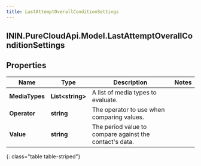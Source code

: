 ```yaml
---
title: LastAttemptOverallConditionSettings
---
```

## ININ.PureCloudApi.Model.LastAttemptOverallConditionSettings

## Properties

|Name | Type | Description | Notes|
|------------ | ------------- | ------------- | -------------|
| **MediaTypes** | **List&lt;string&gt;** | A list of media types to evaluate. | |
| **Operator** | **string** | The operator to use when comparing values. | |
| **Value** | **string** | The period value to compare against the contact&#39;s data. | |
{: class="table table-striped"}


